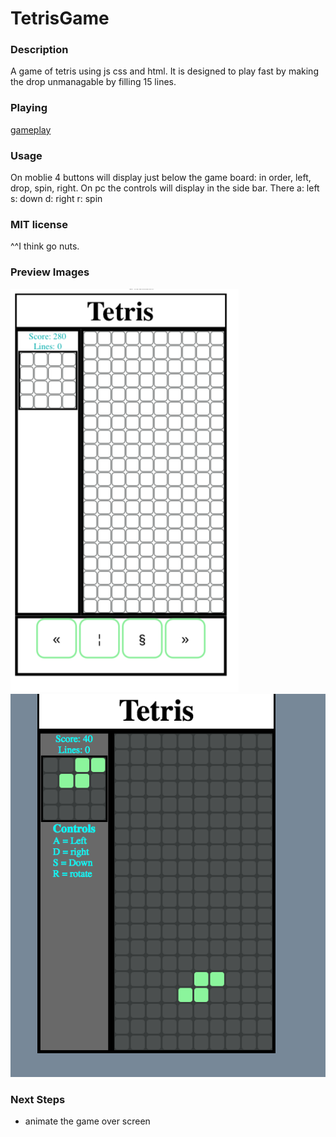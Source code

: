 # TetrisGame
### Description
A game of tetris using js css and html. It is designed to play fast by making the drop unmanagable by filling 15 lines.
### Playing
[gameplay](https://garryc5.github.io/TetrisGame/)
### Usage 
On moblie 4 buttons will display just below the game board: in order, left, drop, spin, right.
On pc the controls will display in the side bar. 
There 
a: left
s: down
d: right
r: spin
### MIT license
^^I think go nuts.
### Preview Images
![Preview-1](imgs/screenShot1.png)
![Preview-2](imgs/screenShot2.png)
### Next Steps 
* animate the game over screen 
